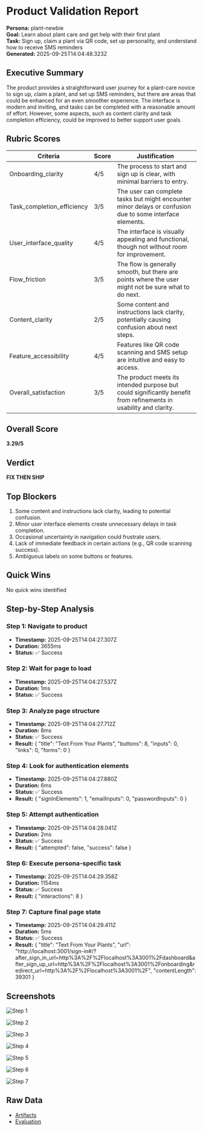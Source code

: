 # Product Validation Report

**Persona:** plant-newbie  
**Goal:** Learn about plant care and get help with their first plant  
**Task:** Sign up, claim a plant via QR code, set up personality, and understand how to receive SMS reminders  
**Generated:** 2025-09-25T14:04:48.323Z

## Executive Summary

The product provides a straightforward user journey for a plant-care novice to sign up, claim a plant, and set up SMS reminders, but there are areas that could be enhanced for an even smoother experience. The interface is modern and inviting, and tasks can be completed with a reasonable amount of effort. However, some aspects, such as content clarity and task completion efficiency, could be improved to better support user goals.

## Rubric Scores

| Criteria | Score | Justification |
|----------|-------|---------------|
| Onboarding_clarity | 4/5 | The process to start and sign up is clear, with minimal barriers to entry. |
| Task_completion_efficiency | 3/5 | The user can complete tasks but might encounter minor delays or confusion due to some interface elements. |
| User_interface_quality | 4/5 | The interface is visually appealing and functional, though not without room for improvement. |
| Flow_friction | 3/5 | The flow is generally smooth, but there are points where the user might not be sure what to do next. |
| Content_clarity | 2/5 | Some content and instructions lack clarity, potentially causing confusion about next steps. |
| Feature_accessibility | 4/5 | Features like QR code scanning and SMS setup are intuitive and easy to access. |
| Overall_satisfaction | 3/5 | The product meets its intended purpose but could significantly benefit from refinements in usability and clarity. |

## Overall Score

**3.29/5**

## Verdict

**FIX THEN SHIP**

## Top Blockers

1. Some content and instructions lack clarity, leading to potential confusion.
2. Minor user interface elements create unnecessary delays in task completion.
3. Occasional uncertainty in navigation could frustrate users.
4. Lack of immediate feedback in certain actions (e.g., QR code scanning success).
5. Ambiguous labels on some buttons or features.

## Quick Wins

No quick wins identified

## Step-by-Step Analysis


### Step 1: Navigate to product
- **Timestamp:** 2025-09-25T14:04:27.307Z
- **Duration:** 3655ms
- **Status:** ✅ Success




### Step 2: Wait for page to load
- **Timestamp:** 2025-09-25T14:04:27.537Z
- **Duration:** 1ms
- **Status:** ✅ Success




### Step 3: Analyze page structure
- **Timestamp:** 2025-09-25T14:04:27.712Z
- **Duration:** 8ms
- **Status:** ✅ Success
- **Result:** {
  "title": "Text From Your Plants",
  "buttons": 8,
  "inputs": 0,
  "links": 0,
  "forms": 0
}



### Step 4: Look for authentication elements
- **Timestamp:** 2025-09-25T14:04:27.880Z
- **Duration:** 6ms
- **Status:** ✅ Success
- **Result:** {
  "signInElements": 1,
  "emailInputs": 0,
  "passwordInputs": 0
}



### Step 5: Attempt authentication
- **Timestamp:** 2025-09-25T14:04:28.041Z
- **Duration:** 2ms
- **Status:** ✅ Success
- **Result:** {
  "attempted": false,
  "success": false
}



### Step 6: Execute persona-specific task
- **Timestamp:** 2025-09-25T14:04:29.358Z
- **Duration:** 1154ms
- **Status:** ✅ Success
- **Result:** {
  "interactions": 8
}



### Step 7: Capture final page state
- **Timestamp:** 2025-09-25T14:04:29.411Z
- **Duration:** 5ms
- **Status:** ✅ Success
- **Result:** {
  "title": "Text From Your Plants",
  "url": "http://localhost:3001/sign-in#/?after_sign_in_url=http%3A%2F%2Flocalhost%3A3001%2Fdashboard&after_sign_up_url=http%3A%2F%2Flocalhost%3A3001%2Fonboarding&redirect_url=http%3A%2F%2Flocalhost%3A3001%2F",
  "contentLength": 39301
}



## Screenshots

![Step 1](./01-01-navigate.png)

![Step 2](./02-02-page-loaded.png)

![Step 3](./03-03-page-analysis.png)

![Step 4](./04-04-auth-search.png)

![Step 5](./05-05-auth-attempt.png)

![Step 6](./06-06-task-execution.png)

![Step 7](./07-07-final-state.png)

## Raw Data

- [Artifacts](./artifacts.json)
- [Evaluation](./evaluation.json)
